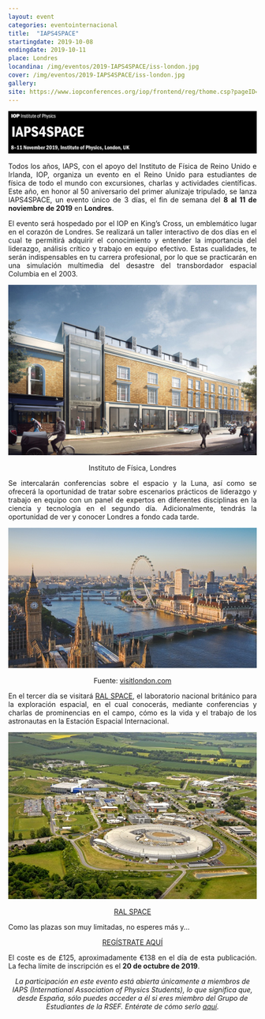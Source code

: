 ```yaml
---
layout: event
categories: eventointernacional
title:  "IAPS4SPACE"
startingdate: 2019-10-08
endingdate: 2019-10-11
place: Londres
locandina: /img/eventos/2019-IAPS4SPACE/iss-london.jpg
cover: /img/eventos/2019-IAPS4SPACE/iss-london.jpg
gallery:
site: https://www.iopconferences.org/iop/frontend/reg/thome.csp?pageID=906266&eventID=1427
---
```


**![image](/img/eventos/2019-IAPS4SPACE/IAPS4SPACE_banner.jpg)**

<p style="text-align: justify;">
  Todos los años, IAPS, con el apoyo del Instituto de Física de Reino Unido e Irlanda, IOP, organiza un evento en el Reino Unido para estudiantes de física de todo el mundo con excursiones, charlas y actividades científicas. Este año, en honor al 50 aniversario del primer alunizaje tripulado, se lanza IAPS4SPACE, un evento único de 3 días, el fin de semana del <b>8 al 11 de noviembre de 2019</b> en <b>Londres</b>.
</p>

<p style="text-align: justify;">  
  El evento será hospedado por el IOP en King’s Cross, un emblemático lugar en el corazón de Londres. Se realizará un taller interactivo de dos días en el cual te permitirá adquirir el conocimiento y entender la importancia del liderazgo, análisis crítico y trabajo en equipo efectivo. Estas cualidades, te serán indispensables en tu carrera profesional, por lo que se practicarán en una simulación multimedia del desastre del transbordador espacial Columbia en el 2003.
</p>

**![image](/img/eventos/2019-IAPS4SPACE/iop.jpg)**
<p style="text-align: center">
  Instituto de Física, Londres
</p>

<p style="text-align: justify;">   
Se intercalarán conferencias sobre el espacio y la Luna, así como se ofrecerá la oportunidad de tratar sobre escenarios prácticos de liderazgo y trabajo en equipo con un panel de expertos en diferentes disciplinas en la ciencia y tecnología en el segundo día. Adicionalmente, tendrás la oportunidad de ver y conocer Londres a fondo cada tarde.
</p>

**![image](/img/eventos/2019-IAPS4SPACE/london.jpg)**
<p style="text-align: center">
  Fuente: <a href="https://visitlondon.com/">visitlondon.com</a>
</p>

<p style="text-align: justify;">
En el tercer día se visitará <a href="https://www.ralspace.stfc.ac.uk/Pages/home.aspx">RAL SPACE</a>, el laboratorio nacional británico para la exploración espacial, en el cual conocerás, mediante conferencias y charlas de prominencias en el campo, cómo es la vida y el trabajo de los astronautas en la Estación Espacial Internacional.
</p>

**![image](/img/eventos/2019-IAPS4SPACE/ral-space.jpg)**
<p style="text-align: center">
  <a href="https://www.ralspace.stfc.ac.uk/Pages/home.aspx">RAL SPACE</a>
</p>

<p style="text-align: justify;">
Como las plazas son muy limitadas, no esperes más y...
</p>

<p style="text-align: center;">
<a href="https://www.iopconferences.org/iop/frontend/reg/thome.csp?pageID=906266&eventID=1427">REGÍSTRATE AQUÍ</a>
</p>

<p style="text-align: justify;">
El coste es de £125, aproximadamente €138 en el día de esta publicación. La fecha límite de inscripción es el <b>20 de octubre de 2019</b>.
</p>
<center>
  <em>
    La participación en este evento está abierta únicamente a miembros de IAPS (International Association of Physics Students), lo que significa que, desde España, sólo puedes acceder a él si eres miembro del Grupo de Estudiantes de la RSEF. Entérate de cómo serlo <a href="/inscripcion/">aquí</a>.
  </em>
</center>
